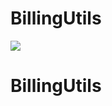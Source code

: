 # BillingUtils

[![](https://jitpack.io/v/novikov1ruslan/BillingUtils.svg)](https://jitpack.io/#novikov1ruslan/BillingUtils)
# BillingUtils
